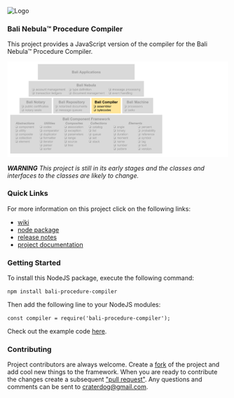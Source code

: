 ![Logo](https://raw.githubusercontent.com/craterdog-bali/bali-project-documentation/master/images/CraterDogLogo.png)

### Bali Nebula™ Procedure Compiler
This project provides a JavaScript version of the compiler for the Bali Nebula™ Procedure Compiler.

![Pyramid](docs/images/BaliPyramid.png)

_**WARNING**_
_This project is still in its early stages and the classes and interfaces to the classes are likely to change._

### Quick Links
For more information on this project click on the following links:
 * [wiki](https://github.com/craterdog-bali/js-bali-procedure-compiler/wiki)
 * [node package](https://www.npmjs.com/package/bali-procedure-compiler)
 * [release notes](https://github.com/craterdog-bali/js-bali-procedure-compiler/wiki/release-notes)
 * [project documentation](https://github.com/craterdog-bali/bali-project-documentation/wiki)

### Getting Started
To install this NodeJS package, execute the following command:
```
npm install bali-procedure-compiler
```
Then add the following line to your NodeJS modules:
```
const compiler = require('bali-procedure-compiler');
```

Check out the example code [here](https://github.com/craterdog-bali/js-bali-procedure-compiler/wiki/code-examples).

### Contributing
Project contributors are always welcome. Create a [fork](https://github.com/craterdog-bali/js-bali-procedure-compiler) of the project and add cool new things to the framework. When you are ready to contribute the changes create a subsequent ["pull request"](https://help.github.com/articles/about-pull-requests/). Any questions and comments can be sent to craterdog@gmail.com.
